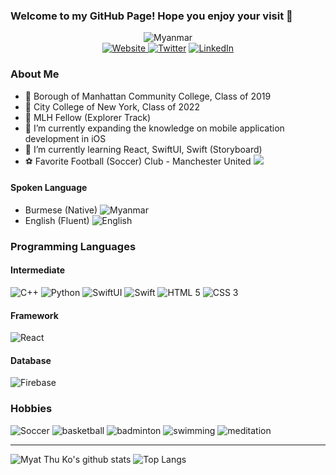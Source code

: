 ### Welcome to my GitHub Page! Hope you enjoy your visit 🙏
<div align="center">
  <img src="https://img.icons8.com/color/600/000000/myanmar.png" alt="Myanmar"/>
</div>

<div align="center">
  <a href="https://www.myatthuko.com"><img src="https://img.icons8.com/clouds/100/000000/domain.png" alt="Website"/> </a>  
  <a href="https://twitter.com/myatthu_ko"><img src="https://img.icons8.com/clouds/100/000000/twitter.png" alt="Twitter"/></a> 
  <a href="https://www.linkedin.com/in/myat-thu-k-089938178/"><img src="https://img.icons8.com/clouds/100/000000/linkedin.png" alt="LinkedIn"/></a> 
</div>

<!-- End of Social Links -->

### About Me
- 🎒 Borough of Manhattan Community College, Class of 2019
- 🎒 City College of New York, Class of 2022
- 💼 MLH Fellow (Explorer Track)
- 🔭 I’m currently expanding the knowledge on mobile application development in iOS
- 🌱 I’m currently learning React, SwiftUI, Swift (Storyboard) 
- ⚽ Favorite Football (Soccer) Club - Manchester United <img src="https://img.icons8.com/color/24/000000/manchester-united-fc.png"/>

#### Spoken Language 
- Burmese (Native) <img src="https://img.icons8.com/color/48/000000/myanmar-circular.png" alt="Myanmar"/>
- English (Fluent) <img src="https://img.icons8.com/color/48/000000/usa-circular.png" alt="English"/>

<!-- End of About Me -->

### Programming Languages 
#### Intermediate 
  <div> 
  <img src="https://img.icons8.com/color/64/000000/c-plus-plus-logo.png" alt="C++"/> 
  <img src="https://img.icons8.com/color/64/000000/python.png" alt="Python"/> 
  <img src="https://img.icons8.com/fluent/64/000000/swiftui.png" alt="SwiftUI"/>  
  <img src="https://img.icons8.com/fluent/64/000000/swift.png" alt="Swift"/> 
  <img src="https://img.icons8.com/color/64/000000/html-5.png" alt="HTML 5"/>
  <img src="https://img.icons8.com/color/64/000000/css3.png" alt="CSS 3"/>
  </div> 
  
#### Framework
  <img src="https://img.icons8.com/officel/64/000000/react.png" alt="React"/>
  
#### Database
  <img src="https://img.icons8.com/color/64/000000/google-firebase-console.png" alt="Firebase"/>
<!-- End of Technical Skills --> 

### Hobbies
<div> 
  <img src="https://img.icons8.com/dusk/64/000000/football.png" alt="Soccer"/>
  <img src="https://img.icons8.com/color/64/000000/basketball-2.png" alt="basketball"/>
  <img src="https://img.icons8.com/color/64/000000/badminton-2.png" alt="badminton"/>
  <img src="https://img.icons8.com/officel/64/000000/swimming.png" alt="swimming"/>
  <img src="https://img.icons8.com/color/64/000000/guru.png" alt="meditation"/>
  
---
![Myat Thu Ko's github stats](https://github-readme-stats.vercel.app/api?username=MyatThuKo&show_icons=true&count_private=true&theme=dark)
![Top Langs](https://github-readme-stats.vercel.app/api/top-langs/?username=MyatThuKo&layout=compact&theme=dark)

